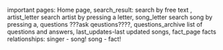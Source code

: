 important pages: Home page,
search_result: search by free text ,
artist_letter search artist by pressing a letter,
song_letter search song by pressing a,
questions  ???ask qeustions????,
questions_archive list of questions and answers,
last_updates-last updated songs,
fact_page facts
relationships:
    singer - song!
    song - fact!